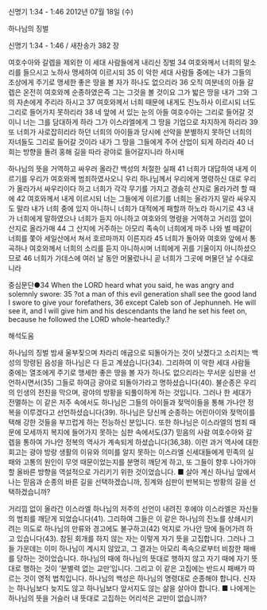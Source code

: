신명기 1:34 - 1:46 
2012년 07월 18일 (수)

하나님의 징벌



신명기 1:34 - 1:46 / 새찬송가 382 장


여호수아와 갈렙을 제외한 이 세대 사람들에게 내리신 징벌
34 여호와께서 너희의 말소리를 들으시고 노하사 맹세하여 이르시되 35 이 악한 세대 사람들 중에는 내가 그들의 조상에게 주기로 맹세한 좋은 땅을 볼 자가 하나도 없으리라 36 오직 여분네의 아들 갈렙은 온전히 여호와께 순종하였은즉 그는 그것을 볼 것이요 그가 밟은 땅을 내가 그와 그의 자손에게 주리라 하시고 37 여호와께서 너희 때문에 내게도 진노하사 이르시되 너도 그리로 들어가지 못하리라 38 네 앞에 서 있는 눈의 아들 여호수아는 그리로 들어갈 것이니 너는 그를 담대하게 하라 그가 이스라엘에게 그 땅을 기업으로 차지하게 하리라 39 또 너희가 사로잡히리라 하던 너희의 아이들과 당시에 선악을 분별하지 못하던 너희의 자녀들도 그리로 들어갈 것이라 내가 그 땅을 그들에게 주어 산업이 되게 하리라 40 너희는 방향을 돌려 홍해 길을 따라 광야로 들어갈지니라 하시매

하나님의 뜻을 거역하고 싸우러 올라간 백성의 처절한 실패
41 너희가 대답하여 내게 이르기를 우리가 여호와께 범죄하였사오니 우리 하나님께서 우리에게 명령하신 대로 우리가 올라가서 싸우리이다 하고 너희가 각각 무기를 가지고 경솔히 산지로 올라가려 할 때에 42 여호와께서 내게 이르시되 너는 그들에게 이르기를 너희는 올라가지 말라 싸우지도 말라 내가 너희 중에 있지 아니하니 너희가 대적에게 패할까 하노라 하시기로 43 내가 너희에게 말하였으나 너희가 듣지 아니하고 여호와의 명령을 거역하고 거리낌 없이 산지로 올라가매 44 그 산지에 거주하는 아모리 족속이 너희에게 마주 나와 벌 떼같이 너희를 쫓아 세일산에서 쳐서 호르마까지 이른지라 45 너희가 돌아와 여호와 앞에서 통곡하나 여호와께서 너희의 소리를 듣지 아니하시며 너희에게 귀를 기울이지 아니하셨으므로 46 너희가 가데스에 여러 날 동안 머물렀나니 곧 너희가 그곳에 머물던 날 수대로니라

중심문단●34 When the LORD heard what you said, he was angry and solemnly swore: 35 ?ot a man of this evil generation shall see the good land I swore to give your forefathers, 36 except Caleb son of Jephunneh. He will see it, and I will give him and his descendants the land he set his feet on, because he followed the LORD whole-heartedly.?

해석도움





하나님의 징벌
밤새 울부짖으며 차라리 애굽으로 되돌아가는 것이 낫겠다고 소리치는 백성의 망령된 음성을 하나님은 다 듣고 계셨습니다(34). 그리하여 이 악한 세대 사람들 중에는 열조에게 주기로 맹세한 좋은 땅을 볼 자가 하나도 없으리라는 무서운 심판을 선언하시면서(35) 그들로 하여금 광야로 되돌아가라고 명하셨습니다(40). 불순종은 우리의 인생의 전진을 막으며, 광야의 방황을 되풀이하게 하는 것입니다. 그러나 한 세대가 전멸하는 이 같은 저주 속에서도 하나님은 그들의 아이들과 젖먹이들을 통해 가나안 정복을 이루겠다고 선언하셨습니다(39). 하나님은 당신께 순종하는 어린아이와 젖먹이를 택해 강한 것들을 부끄럽게 하는 전능하신 분입니다. 또한 하나님은 이스라엘의 범죄 때문에 모세까지 복지에 들어가지 못하는 심판 속에서도(37) 믿음의 사람 여호수아와 갈렙을 통하여 가나안 정복의 역사가 계속되게 하셨습니다(36,38). 이런 과거 역사에 대한 회고는 광야 방랑 생활의 이유와 의미를 알지 못하는 이스라엘 신세대들에게 민족의 실패와 고통의 원인이 무엇 때문이었는지를 분명히 깨닫게 하고, 또 그들이 향후 나아가야 할 올바른 방향을 역설적으로 가리키기 위한 것이었습니다.
■ 살아 계신 하나님 앞에서 나는 믿음과 순종의 바른 길을 선택하겠습니까, 징계와 심판이 반복되는 방황의 길을 선택하겠습니까?

거리낌 없이 올라간 이스라엘
하나님의 저주의 선언이 내려진 후에야 이스라엘은 자신들의 범죄를 깨닫게 되었습니다(41). 그리하여 그들은 이 같은 하나님의 진노를 상쇄시키려는 의도로 하나님의 만류와 경고에도 불구하고(42) 억지로 가나안 땅에 들어가려 하고 있습니다(43). 참된 회개를 하지 않는 자는 이렇게 자기 뜻을 고집합니다. 그러나 그들 가운데는 이미 하나님이 계시지 않았고, 그 결과는 아모리 족속으로부터 비참한 패배를 당하는 것이었습니다. 하나님의 때에 하나님의 뜻대로 행하지 않고 자기 때에 자기 뜻대로 행하는 것이 ‘분별력 없는 교만’입니다. 그리고 이 같은 고집에는 반드시 패배가 따르는 것이 영적 법칙입니다. 하나님의 백성은 하나님의 명령대로 순종해야 합니다. 신자는 하나님보다 늦지도 않고 하나님보다 앞서지도 않는 삶을 살아야 합니다.
■ 나에게는 하나님의 뜻을 거슬러 내 뜻대로 고집하는 어리석은 교만이 없습니까?